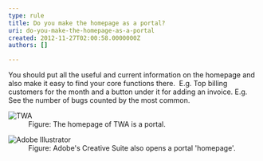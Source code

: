 ```yaml
---
type: rule
title: Do you make the homepage as a portal?
uri: do-you-make-the-homepage-as-a-portal
created: 2012-11-27T02:00:58.0000000Z
authors: []

---
```


 
You should put all the useful and current information on the homepage and also make it easy to find your core functions there.
   ​
E.g. Top billing customers for the month and a button under it for adding an invoice.
E.g. See the number of bugs counted by the most common.
<dl class="image"><dt><img alt="TWA" src="http&#58;//www.ssw.com.au/ssw/Standards/Rules/Images/HomepagePortal.png"></dt>
<dd>Figure&#58; The homepage of TWA is a portal.</dd></dl><dl class="image"><dt><img alt="Adobe Illustrator" src="http&#58;//www.ssw.com.au/ssw/Standards/Rules/Images/HomepagePortalSoftware.jpg"></dt>
<dd>Figure&#58; Adobe's Creative Suite also opens a portal 'homepage'.</dd></dl>

